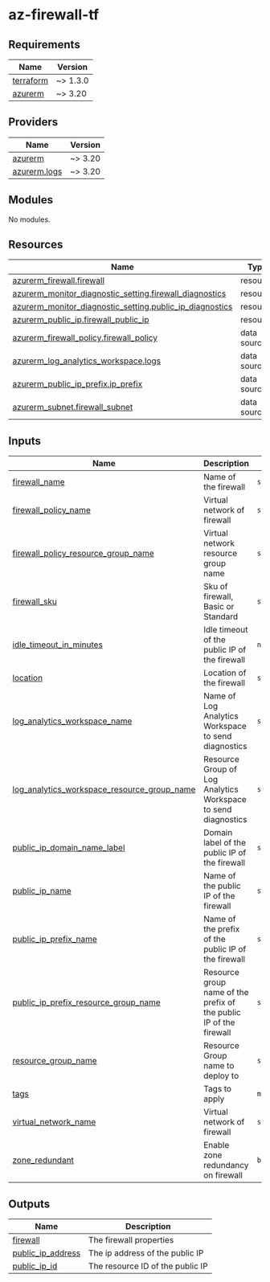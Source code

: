 # az-firewall-tf
<!-- BEGIN_TF_DOCS -->
## Requirements

| Name | Version |
|------|---------|
| <a name="requirement_terraform"></a> [terraform](#requirement\_terraform) | ~> 1.3.0 |
| <a name="requirement_azurerm"></a> [azurerm](#requirement\_azurerm) | ~> 3.20 |

## Providers

| Name | Version |
|------|---------|
| <a name="provider_azurerm"></a> [azurerm](#provider\_azurerm) | ~> 3.20 |
| <a name="provider_azurerm.logs"></a> [azurerm.logs](#provider\_azurerm.logs) | ~> 3.20 |

## Modules

No modules.

## Resources

| Name | Type |
|------|------|
| [azurerm_firewall.firewall](https://registry.terraform.io/providers/hashicorp/azurerm/latest/docs/resources/firewall) | resource |
| [azurerm_monitor_diagnostic_setting.firewall_diagnostics](https://registry.terraform.io/providers/hashicorp/azurerm/latest/docs/resources/monitor_diagnostic_setting) | resource |
| [azurerm_monitor_diagnostic_setting.public_ip_diagnostics](https://registry.terraform.io/providers/hashicorp/azurerm/latest/docs/resources/monitor_diagnostic_setting) | resource |
| [azurerm_public_ip.firewall_public_ip](https://registry.terraform.io/providers/hashicorp/azurerm/latest/docs/resources/public_ip) | resource |
| [azurerm_firewall_policy.firewall_policy](https://registry.terraform.io/providers/hashicorp/azurerm/latest/docs/data-sources/firewall_policy) | data source |
| [azurerm_log_analytics_workspace.logs](https://registry.terraform.io/providers/hashicorp/azurerm/latest/docs/data-sources/log_analytics_workspace) | data source |
| [azurerm_public_ip_prefix.ip_prefix](https://registry.terraform.io/providers/hashicorp/azurerm/latest/docs/data-sources/public_ip_prefix) | data source |
| [azurerm_subnet.firewall_subnet](https://registry.terraform.io/providers/hashicorp/azurerm/latest/docs/data-sources/subnet) | data source |

## Inputs

| Name | Description | Type | Default | Required |
|------|-------------|------|---------|:--------:|
| <a name="input_firewall_name"></a> [firewall\_name](#input\_firewall\_name) | Name of the firewall | `string` | n/a | yes |
| <a name="input_firewall_policy_name"></a> [firewall\_policy\_name](#input\_firewall\_policy\_name) | Virtual network of firewall | `string` | n/a | yes |
| <a name="input_firewall_policy_resource_group_name"></a> [firewall\_policy\_resource\_group\_name](#input\_firewall\_policy\_resource\_group\_name) | Virtual network resource group name | `string` | n/a | yes |
| <a name="input_firewall_sku"></a> [firewall\_sku](#input\_firewall\_sku) | Sku of firewall, Basic or Standard | `string` | `"Standard"` | no |
| <a name="input_idle_timeout_in_minutes"></a> [idle\_timeout\_in\_minutes](#input\_idle\_timeout\_in\_minutes) | Idle timeout of the public IP of the firewall | `number` | `4` | no |
| <a name="input_location"></a> [location](#input\_location) | Location of the firewall | `string` | n/a | yes |
| <a name="input_log_analytics_workspace_name"></a> [log\_analytics\_workspace\_name](#input\_log\_analytics\_workspace\_name) | Name of Log Analytics Workspace to send diagnostics | `string` | n/a | yes |
| <a name="input_log_analytics_workspace_resource_group_name"></a> [log\_analytics\_workspace\_resource\_group\_name](#input\_log\_analytics\_workspace\_resource\_group\_name) | Resource Group of Log Analytics Workspace to send diagnostics | `string` | n/a | yes |
| <a name="input_public_ip_domain_name_label"></a> [public\_ip\_domain\_name\_label](#input\_public\_ip\_domain\_name\_label) | Domain label of the public IP of the firewall | `string` | `null` | no |
| <a name="input_public_ip_name"></a> [public\_ip\_name](#input\_public\_ip\_name) | Name of the public IP of the firewall | `string` | n/a | yes |
| <a name="input_public_ip_prefix_name"></a> [public\_ip\_prefix\_name](#input\_public\_ip\_prefix\_name) | Name of the prefix of the public IP of the firewall | `string` | n/a | yes |
| <a name="input_public_ip_prefix_resource_group_name"></a> [public\_ip\_prefix\_resource\_group\_name](#input\_public\_ip\_prefix\_resource\_group\_name) | Resource group name of the prefix of the public IP of the firewall | `string` | n/a | yes |
| <a name="input_resource_group_name"></a> [resource\_group\_name](#input\_resource\_group\_name) | Resource Group name to deploy to | `string` | n/a | yes |
| <a name="input_tags"></a> [tags](#input\_tags) | Tags to apply | `map(string)` | n/a | yes |
| <a name="input_virtual_network_name"></a> [virtual\_network\_name](#input\_virtual\_network\_name) | Virtual network of firewall | `string` | n/a | yes |
| <a name="input_zone_redundant"></a> [zone\_redundant](#input\_zone\_redundant) | Enable zone redundancy on firewall | `bool` | `true` | no |

## Outputs

| Name | Description |
|------|-------------|
| <a name="output_firewall"></a> [firewall](#output\_firewall) | The firewall properties |
| <a name="output_public_ip_address"></a> [public\_ip\_address](#output\_public\_ip\_address) | The ip address of the public IP |
| <a name="output_public_ip_id"></a> [public\_ip\_id](#output\_public\_ip\_id) | The resource ID of the public IP |
<!-- END_TF_DOCS -->
